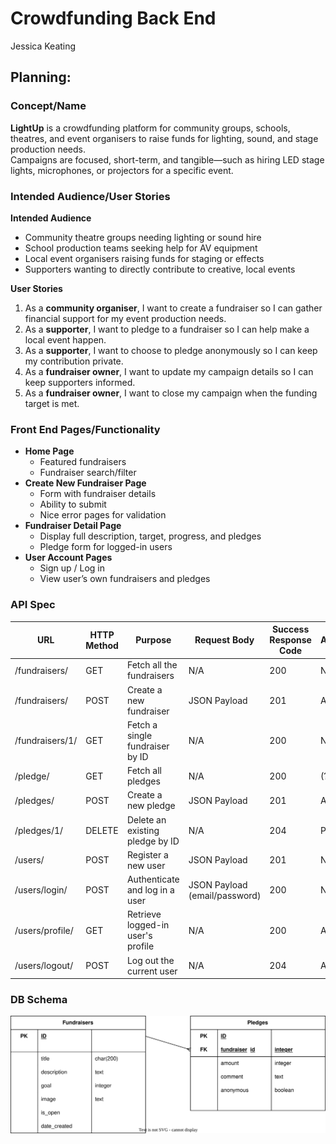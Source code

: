 # Crowdfunding Back End
Jessica Keating

## Planning:
### Concept/Name
**LightUp** is a crowdfunding platform for community groups, schools, theatres, and event organisers to raise funds for lighting, sound, and stage production needs.  
Campaigns are focused, short-term, and tangible—such as hiring LED stage lights, microphones, or projectors for a specific event.

### Intended Audience/User Stories
**Intended Audience**
- Community theatre groups needing lighting or sound hire
- School production teams seeking help for AV equipment
- Local event organisers raising funds for staging or effects
- Supporters wanting to directly contribute to creative, local events

**User Stories**
1. As a **community organiser**, I want to create a fundraiser so I can gather financial support for my event production needs.  
2. As a **supporter**, I want to pledge to a fundraiser so I can help make a local event happen.  
3. As a **supporter**, I want to choose to pledge anonymously so I can keep my contribution private.  
4. As a **fundraiser owner**, I want to update my campaign details so I can keep supporters informed.  
5. As a **fundraiser owner**, I want to close my campaign when the funding target is met.

### Front End Pages/Functionality
- **Home Page**
  - Featured fundraisers
  - Fundraiser search/filter
- **Create New Fundraiser Page**
  - Form with fundraiser details
  - Ability to submit
  - Nice error pages for validation
- **Fundraiser Detail Page**
  - Display full description, target, progress, and pledges
  - Pledge form for logged-in users
- **User Account Pages**
  - Sign up / Log in
  - View user’s own fundraisers and pledges

### API Spec

| URL             | HTTP Method | Purpose                           | Request Body                  | Success Response Code | Authentication/Authorisation |
| --------------- | ----------- | --------------------------------- | ----------------------------- | --------------------- | ---------------------------- |
| /fundraisers/   | GET         | Fetch all the fundraisers         | N/A                           | 200                   | None                         |
| /fundraisers/   | POST        | Create a new fundraiser           | JSON Payload                  | 201                   | Any logged in user           |
| /fundraisers/1/ | GET         | Fetch a single fundraiser by ID   | N/A                           | 200                   | None                         |
| /pledge/        | GET         | Fetch all pledges                 | N/A                           | 200                   | (?)                          |
| /pledges/       | POST        | Create a new pledge               | JSON Payload                  | 201                   | Any logged in user           |
| /pledges/1/     | DELETE      | Delete an existing pledge by ID   | N/A                           | 204                   | Pledge owner or admin        |
| /users/         | POST        | Register a new user               | JSON Payload                  | 201                   | None                         |
| /users/login/   | POST        | Authenticate and log in a user    | JSON Payload (email/password) | 200                   | None                         |
| /users/profile/ | GET         | Retrieve logged-in user's profile | N/A                           | 200                   | Authenticated user only      |
| /users/logout/  | POST        | Log out the current user          | N/A                           | 204                   | Authenticated user only      |

### DB Schema
![](./database.drawio.svg)
